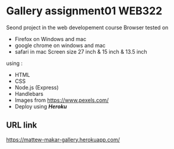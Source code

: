 # Gallery assignment01 WEB322

Seond project in the web developement course Browser tested on

- Firefox on Windows and mac
- google chrome on windows and mac
- safari in mac Screen size 27 inch & 15 inch & 13.5 inch

using :

- HTML
- CSS
- Node.js (Express)
- Handlebars
- Images from https://www.pexels.com/
- Deploy using ***Heroku***

## URL link

https://mattew-makar-gallery.herokuapp.com/ 
